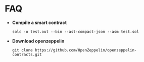 # FAQ

* **Compile a smart contract**
  ```
  solc -o test.out --bin --ast-compact-json --asm test.sol
  ```
* **Download openzeppelin**
  ```
  git clone https://github.com/OpenZeppelin/openzeppelin-contracts.git
  ```
